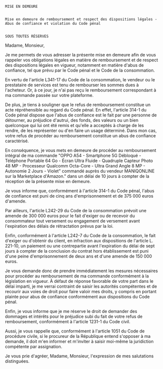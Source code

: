     MISE EN DEMEURE

                                                                                                             Mise en demeure de remboursement et respect des dispositions légales - Abus de confiance et violation du Code pénal

                                                                                                                                                                                              SOUS TOUTES RÉSERVES

Madame, Monsieur,

Je me permets de vous adresser la présente mise en demeure afin de vous rappeler vos obligations légales en matière de remboursement et de respect des dispositions légales en vigueur, notamment en matière d'abus de confiance, tel que prévu par le Code pénal et le Code de la consommation.

En vertu de l'article L341-17 du Code de la consommation, le vendeur ou le prestataire de services est tenu de rembourser les sommes dues à l'acheteur. Or, à ce jour, je n'ai pas reçu le remboursement correspondant à ma commande passée sur votre plateforme.

De plus, je tiens à souligner que le refus de remboursement constitue un acte répréhensible au regard du Code pénal. En effet, l'article 314-1 du Code pénal dispose que l'abus de confiance est le fait par une personne de détourner, au préjudice d'autrui, des fonds, des valeurs ou un bien quelconque qui lui ont été remis et qu'elle a acceptés à charge de les rendre, de les représenter ou d'en faire un usage déterminé. Dans mon cas, votre refus de procéder au remboursement constitue un abus de confiance caractérisé.

En conséquence, je vous mets en demeure de procéder au remboursement intégral de ma commande "OPPO A54 - Smartphone 5G Débloqué - Téléphone Portable 64 Go - Écran Ultra Fluide - Quadruple Capteur Photo 48 MP - Processeur Qualcomm Octa-Core - Ultra Grand Angle 8 MP - Autonomie 2 Jours - Violet" commandé auprès du vendeur MANIQONLINE sur la Marketplace d'Amazon." dans un délai de 10 jours à compter de la réception de la présente mise en demeure.

Je vous informe que, conformément à l'article 314-1 du Code pénal, l'abus de confiance est puni de cinq ans d'emprisonnement et de 375 000 euros d'amende.

Par ailleurs, l'article L242-29 du Code de la consommation prévoit une amende de 300 000 euros pour le fait d'exiger ou de recevoir du consommateur tout versement ou engagement de versement avant l'expiration des délais de rétractation prévus par la loi.

Enfin, conformément à l'article L242-7 du Code de la consommation, le fait d'exiger ou d'obtenir du client, en infraction aux dispositions de l'article L. 221-10, un paiement ou une contrepartie avant l'expiration du délai de sept jours à compter de la conclusion du contrat hors établissement est puni d'une peine d'emprisonnement de deux ans et d'une amende de 150 000 euros.

Je vous demande donc de prendre immédiatement les mesures nécessaires pour procéder au remboursement de ma commande conformément à la législation en vigueur. À défaut de réponse favorable de votre part dans le délai imparti, je me verrai contraint de saisir les autorités compétentes et de recourir aux voies de droit pour faire valoir mes droits, y compris en portant plainte pour abus de confiance conformément aux dispositions du Code pénal.

Enfin, je vous informe que je me réserve le droit de demander des dommages et intérêts pour le préjudice subi du fait de votre refus de remboursement, conformément à l'article 1231-1 du Code civil.

Aussi, je vous rappelle que, conformément à l'article 1051 du Code de procédure civile, si le procureur de la République entend s'opposer à ma demande, il doit m'en informer et m'inviter à saisir moi-même la juridiction compétente par assignation.

Je vous prie d'agréer, Madame, Monsieur, l'expression de mes salutations distinguées.
